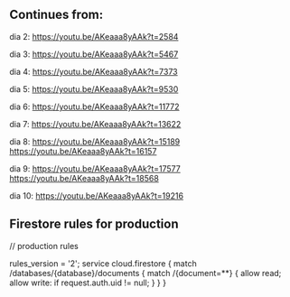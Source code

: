 ## Continues from:
dia 2: https://youtu.be/AKeaaa8yAAk?t=2584

dia 3: https://youtu.be/AKeaaa8yAAk?t=5467

dia 4: https://youtu.be/AKeaaa8yAAk?t=7373

dia 5: https://youtu.be/AKeaaa8yAAk?t=9530

dia 6: https://youtu.be/AKeaaa8yAAk?t=11772

dia 7: https://youtu.be/AKeaaa8yAAk?t=13622

dia 8:  https://youtu.be/AKeaaa8yAAk?t=15189
        https://youtu.be/AKeaaa8yAAk?t=16157

dia 9: https://youtu.be/AKeaaa8yAAk?t=17577
        https://youtu.be/AKeaaa8yAAk?t=18568

dia 10: https://youtu.be/AKeaaa8yAAk?t=19216




## Firestore rules for production
// production rules

rules_version = '2';
service cloud.firestore {
  match /databases/{database}/documents {
    match /{document=**} {
      allow read;
      allow write: if request.auth.uid != null;
    }
  }
}